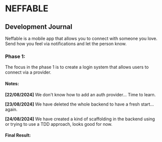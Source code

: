 # NEFFABLE

## Development Journal

Neffable is a mobile app that allows you to connect with someone you love.
Send how you feel via notifications and let the person know.

### Phase 1:

The focus in the phase 1 is to create a login system that allows users to connect via a provider.

#### Notes:

**[22/08/2024]** We don't know how to add an auth provider... Time to learn.

**[23/08/2024]** We have deleted the whole backend to have a fresh start... again.

**[24/08/2024]** We have created a kind of scaffolding in the backend using or trying to use a TDD approach, looks good for now.

#### Final Result:
